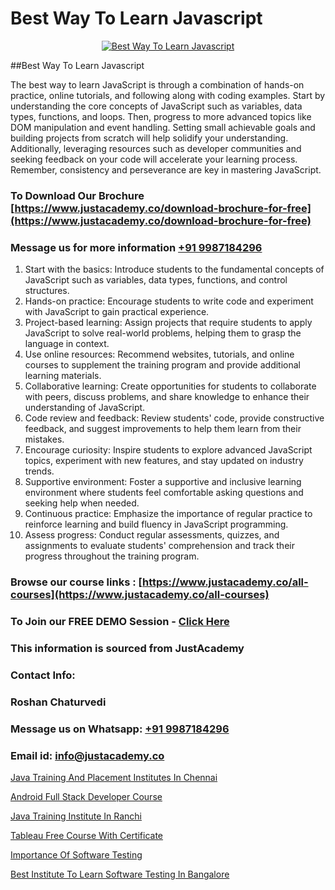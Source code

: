 # Best Way To Learn Javascript

<p align="center">
  <a href="https://justacademy.co/course-detail/javascript-training">
    <img src="https://justacademy.co/storage2/course_image/1676636853_course_image.webp" alt="Best Way To Learn Javascript">
  </a>
</p>
##Best Way To Learn Javascript

The best way to learn JavaScript is through a combination of hands-on practice, online tutorials, and following along with coding examples. Start by understanding the core concepts of JavaScript such as variables, data types, functions, and loops. Then, progress to more advanced topics like DOM manipulation and event handling. Setting small achievable goals and building projects from scratch will help solidify your understanding. Additionally, leveraging resources such as developer communities and seeking feedback on your code will accelerate your learning process. Remember, consistency and perseverance are key in mastering JavaScript.
### To Download Our Brochure [https://www.justacademy.co/download-brochure-for-free](https://www.justacademy.co/download-brochure-for-free)
### Message us for more information [+91 9987184296](https://api.whatsapp.com/send?phone=919987184296)
1) Start with the basics: Introduce students to the fundamental concepts of JavaScript such as variables, data types, functions, and control structures.
2) Hands-on practice: Encourage students to write code and experiment with JavaScript to gain practical experience.
3) Project-based learning: Assign projects that require students to apply JavaScript to solve real-world problems, helping them to grasp the language in context.
4) Use online resources: Recommend websites, tutorials, and online courses to supplement the training program and provide additional learning materials.
5) Collaborative learning: Create opportunities for students to collaborate with peers, discuss problems, and share knowledge to enhance their understanding of JavaScript.
6) Code review and feedback: Review students' code, provide constructive feedback, and suggest improvements to help them learn from their mistakes.
7) Encourage curiosity: Inspire students to explore advanced JavaScript topics, experiment with new features, and stay updated on industry trends.
8) Supportive environment: Foster a supportive and inclusive learning environment where students feel comfortable asking questions and seeking help when needed.
9) Continuous practice: Emphasize the importance of regular practice to reinforce learning and build fluency in JavaScript programming.
10) Assess progress: Conduct regular assessments, quizzes, and assignments to evaluate students' comprehension and track their progress throughout the training program.

### Browse our course links : [https://www.justacademy.co/all-courses](https://www.justacademy.co/all-courses) 
### To Join our FREE DEMO Session - [Click Here](https://www.justacademy.co/register-for-course-demo)


### This information is sourced from JustAcademy
### Contact Info:
### Roshan Chaturvedi
### Message us on Whatsapp: [+91 9987184296](https://api.whatsapp.com/send?phone=919987184296)
### Email id: [info@justacademy.co](mailto:info@justacademy.co)
                
[Java Training And Placement Institutes In Chennai](https://www.linkedin.com/pulse/java-training-placement-institutes-chennai-justacademy-manchester-yauzf?trackingId=vaUalZvtJv46Tm09FTLasw%3D%3D&lipi=urn%3Ali%3Apage%3Ad_flagship3_company_admin%3BonfNNyQQRXKvud4lFfnrRQ%3D%3D)

[Android Full Stack Developer Course](https://www.linkedin.com/pulse/android-full-stack-developer-course-software-training-sunnyvale-xftcf/)

[Java Training Institute In Ranchi](https://medium.com/@shivamja27/java-training-institute-in-ranchi-b4b0b964badf)

[Tableau Free Course With Certificate](https://medium.com/@ranepooja/tableau-free-course-with-certificate-c61ff09f341a)

[Importance Of Software Testing](https://justacademyin.github.io/justacademy/importance-of-software-testing)

[Best Institute To Learn Software Testing In Bangalore](https://justacademyin.github.io/justacademy/best-institute-to-learn-software-testing-in-bangalore)

